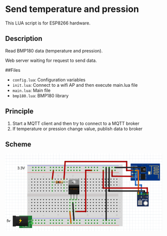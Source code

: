 # Send temperature and pression 

This LUA script is for ESP8266 hardware.

## Description

Read BMP180 data (temperature and pression).

Web server waiting for request to send data.

##Files
* ``config.lua``: Configuration variables
* ``init.lua``: Connect to a wifi AP and then execute main.lua file
* ``main.lua``: Main file
* ``bmp180.lua``: BMP180 library

## Principle

1. Start a MQTT client and then try to connect to a MQTT broker
2. If temperature or pression change value, publish data to broker

## Scheme

![scheme](https://github.com/Wifsimster/bmp180/blob/master/scheme.png)
